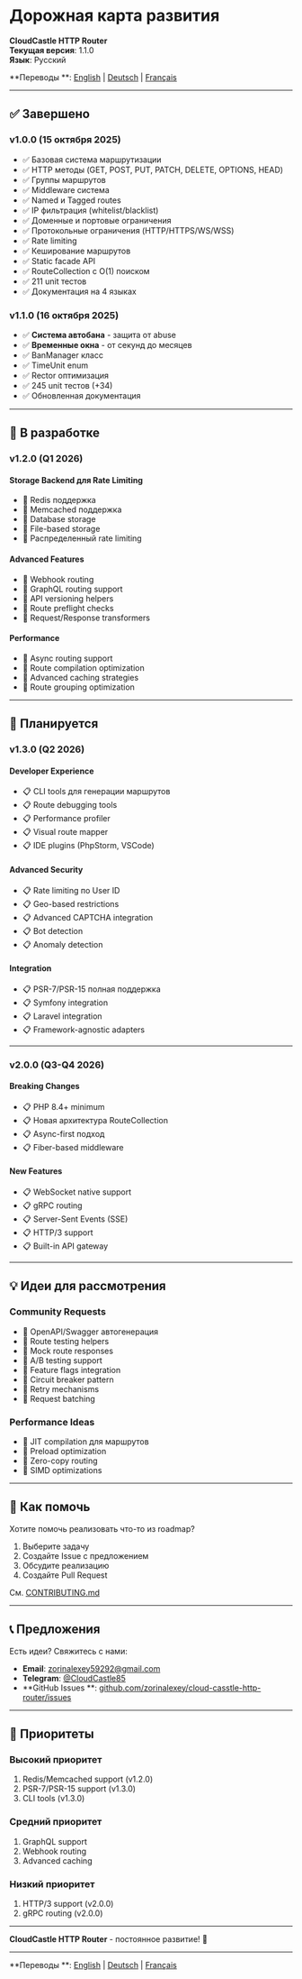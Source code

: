 # Дорожная карта развития

**CloudCastle HTTP Router**  
**Текущая версия**: 1.1.0  
**Язык**: Русский

**Переводы
**: [English](docs/en/documentation/ROADMAP.md) | [Deutsch](docs/de/documentation/ROADMAP.md) | [Français](docs/fr/documentation/ROADMAP.md)

---

## ✅ Завершено

### v1.0.0 (15 октября 2025)

- ✅ Базовая система маршрутизации
- ✅ HTTP методы (GET, POST, PUT, PATCH, DELETE, OPTIONS, HEAD)
- ✅ Группы маршрутов
- ✅ Middleware система
- ✅ Named и Tagged routes
- ✅ IP фильтрация (whitelist/blacklist)
- ✅ Доменные и портовые ограничения
- ✅ Протокольные ограничения (HTTP/HTTPS/WS/WSS)
- ✅ Rate limiting
- ✅ Кеширование маршрутов
- ✅ Static facade API
- ✅ RouteCollection с O(1) поиском
- ✅ 211 unit тестов
- ✅ Документация на 4 языках

### v1.1.0 (16 октября 2025)

- ✅ **Система автобана** - защита от abuse
- ✅ **Временные окна** - от секунд до месяцев
- ✅ BanManager класс
- ✅ TimeUnit enum
- ✅ Rector оптимизация
- ✅ 245 unit тестов (+34)
- ✅ Обновленная документация

---

## 🔄 В разработке

### v1.2.0 (Q1 2026)

#### Storage Backend для Rate Limiting

- 🔄 Redis поддержка
- 🔄 Memcached поддержка
- 🔄 Database storage
- 🔄 File-based storage
- 🔄 Распределенный rate limiting

#### Advanced Features

- 🔄 Webhook routing
- 🔄 GraphQL routing support
- 🔄 API versioning helpers
- 🔄 Route preflight checks
- 🔄 Request/Response transformers

#### Performance

- 🔄 Async routing support
- 🔄 Route compilation optimization
- 🔄 Advanced caching strategies
- 🔄 Route grouping optimization

---

## 🎯 Планируется

### v1.3.0 (Q2 2026)

#### Developer Experience

- 📋 CLI tools для генерации маршрутов
- 📋 Route debugging tools
- 📋 Performance profiler
- 📋 Visual route mapper
- 📋 IDE plugins (PhpStorm, VSCode)

#### Advanced Security

- 📋 Rate limiting по User ID
- 📋 Geo-based restrictions
- 📋 Advanced CAPTCHA integration
- 📋 Bot detection
- 📋 Anomaly detection

#### Integration

- 📋 PSR-7/PSR-15 полная поддержка
- 📋 Symfony integration
- 📋 Laravel integration
- 📋 Framework-agnostic adapters

---

### v2.0.0 (Q3-Q4 2026)

#### Breaking Changes

- 📋 PHP 8.4+ minimum
- 📋 Новая архитектура RouteCollection
- 📋 Async-first подход
- 📋 Fiber-based middleware

#### New Features

- 📋 WebSocket native support
- 📋 gRPC routing
- 📋 Server-Sent Events (SSE)
- 📋 HTTP/3 support
- 📋 Built-in API gateway

---

## 💡 Идеи для рассмотрения

### Community Requests

- 💭 OpenAPI/Swagger автогенерация
- 💭 Route testing helpers
- 💭 Mock route responses
- 💭 A/B testing support
- 💭 Feature flags integration
- 💭 Circuit breaker pattern
- 💭 Retry mechanisms
- 💭 Request batching

### Performance Ideas

- 💭 JIT compilation для маршрутов
- 💭 Preload optimization
- 💭 Zero-copy routing
- 💭 SIMD optimizations

---

## 🤝 Как помочь

Хотите помочь реализовать что-то из roadmap?

1. Выберите задачу
2. Создайте Issue с предложением
3. Обсудите реализацию
4. Создайте Pull Request

См. [CONTRIBUTING.md](CONTRIBUTING.md)

---

## 📞 Предложения

Есть идеи? Свяжитесь с нами:

- **Email**: zorinalexey59292@gmail.com
- **Telegram**: [@CloudCastle85](https://t.me/CloudCastle85)
- **GitHub Issues
  **: [github.com/zorinalexey/cloud-casstle-http-router/issues](https://github.com/zorinalexey/cloud-casstle-http-router/issues)

---

## 🎯 Приоритеты

### Высокий приоритет

1. Redis/Memcached support (v1.2.0)
2. PSR-7/PSR-15 support (v1.3.0)
3. CLI tools (v1.3.0)

### Средний приоритет

1. GraphQL support
2. Webhook routing
3. Advanced caching

### Низкий приоритет

1. HTTP/3 support (v2.0.0)
2. gRPC routing (v2.0.0)

---

**CloudCastle HTTP Router** - постоянное развитие! 🚀

---

**Переводы
**: [English](docs/en/documentation/ROADMAP.md) | [Deutsch](docs/de/documentation/ROADMAP.md) | [Français](docs/fr/documentation/ROADMAP.md)

